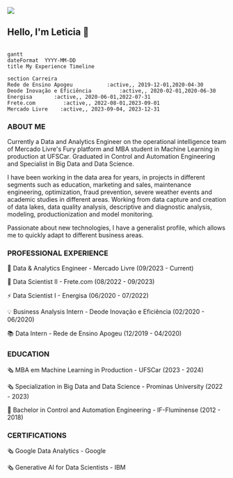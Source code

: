 ![](https://komarev.com/ghpvc/?username=leticiagcsilva)

## Hello, I'm Leticia 👋

```mermaid

gantt
dateFormat  YYYY-MM-DD
title My Experience Timeline

section Carreira
Rede de Ensino Apogeu           :active,, 2019-12-01,2020-04-30
Deode Inovação e Eficiência         :active,, 2020-02-01,2020-06-30
Energisa       :active,, 2020-06-01,2022-07-31
Frete.com         :active,, 2022-08-01,2023-09-01
Mercado Livre    :active,, 2023-09-04, 2023-12-31

```
### ABOUT ME
Currently a Data and Analytics Engineer on the operational intelligence team of Mercado Livre's Fury platform and MBA student in Machine Learning in production at UFSCar. Graduated in Control and Automation Engineering and Specialist in Big Data and Data Science.

I have been working in the data area for years, in projects in different segments such as education, marketing and sales, maintenance engineering, optimization, fraud prevention, severe weather events and academic studies in different areas. Working from data capture and creation of data lakes, data quality analysis, descriptive and diagnostic analysis, modeling, productionization and model monitoring.

Passionate about new technologies, I have a generalist profile, which allows me to quickly adapt to different business areas.

### PROFESSIONAL EXPERIENCE
🛒  Data & Analytics Engineer - Mercado Livre (09/2023 - Current)

🚚  Data Scientist II - Frete.com (08/2022 - 09/2023)

⚡ Data Scientist I - Energisa (06/2020 - 07/2022)

💡 Business Analysis Intern - Deode Inovação e Eficiência (02/2020 - 06/2020)

📚 Data Intern - Rede de Ensino Apogeu (12/2019 - 04/2020)

### EDUCATION
🗞️ MBA em Machine Learning in Production - UFSCar (2023 - 2024)

🗞️ Specialization in Big Data and Data Science - Prominas University (2022 - 2023)

🤖 Bachelor in Control and Automation Engineering - IF-Fluminense (2012 - 2018)

### CERTIFICATIONS
🗞️ Google Data Analytics - Google

🗞️ Generative AI for Data Scientists - IBM
